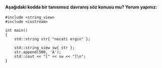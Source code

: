 #### Aşağıdaki kodda bir tanısmsız davranış söz konusu mu? Yorum yapınız:

```
#include <string_view>
#include <iostream>

int main()
{
	std::string str{ "necati ergin" };

	std::string_view sw{ str };
	str.append(500, 'A');
	std::cout << "[" << sw << "]\n";
}
```
